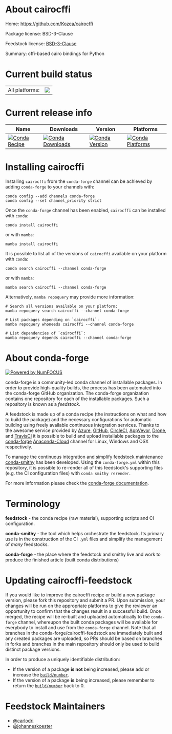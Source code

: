 About cairocffi
===============

Home: https://github.com/Kozea/cairocffi

Package license: BSD-3-Clause

Feedstock license: [BSD-3-Clause](https://github.com/conda-forge/cairocffi-feedstock/blob/main/LICENSE.txt)

Summary: cffi-based cairo bindings for Python

Current build status
====================


<table><tr><td>All platforms:</td>
    <td>
      <a href="https://dev.azure.com/conda-forge/feedstock-builds/_build/latest?definitionId=121&branchName=main">
        <img src="https://dev.azure.com/conda-forge/feedstock-builds/_apis/build/status/cairocffi-feedstock?branchName=main">
      </a>
    </td>
  </tr>
</table>

Current release info
====================

| Name | Downloads | Version | Platforms |
| --- | --- | --- | --- |
| [![Conda Recipe](https://img.shields.io/badge/recipe-cairocffi-green.svg)](https://anaconda.org/conda-forge/cairocffi) | [![Conda Downloads](https://img.shields.io/conda/dn/conda-forge/cairocffi.svg)](https://anaconda.org/conda-forge/cairocffi) | [![Conda Version](https://img.shields.io/conda/vn/conda-forge/cairocffi.svg)](https://anaconda.org/conda-forge/cairocffi) | [![Conda Platforms](https://img.shields.io/conda/pn/conda-forge/cairocffi.svg)](https://anaconda.org/conda-forge/cairocffi) |

Installing cairocffi
====================

Installing `cairocffi` from the `conda-forge` channel can be achieved by adding `conda-forge` to your channels with:

```
conda config --add channels conda-forge
conda config --set channel_priority strict
```

Once the `conda-forge` channel has been enabled, `cairocffi` can be installed with `conda`:

```
conda install cairocffi
```

or with `mamba`:

```
mamba install cairocffi
```

It is possible to list all of the versions of `cairocffi` available on your platform with `conda`:

```
conda search cairocffi --channel conda-forge
```

or with `mamba`:

```
mamba search cairocffi --channel conda-forge
```

Alternatively, `mamba repoquery` may provide more information:

```
# Search all versions available on your platform:
mamba repoquery search cairocffi --channel conda-forge

# List packages depending on `cairocffi`:
mamba repoquery whoneeds cairocffi --channel conda-forge

# List dependencies of `cairocffi`:
mamba repoquery depends cairocffi --channel conda-forge
```


About conda-forge
=================

[![Powered by
NumFOCUS](https://img.shields.io/badge/powered%20by-NumFOCUS-orange.svg?style=flat&colorA=E1523D&colorB=007D8A)](https://numfocus.org)

conda-forge is a community-led conda channel of installable packages.
In order to provide high-quality builds, the process has been automated into the
conda-forge GitHub organization. The conda-forge organization contains one repository
for each of the installable packages. Such a repository is known as a *feedstock*.

A feedstock is made up of a conda recipe (the instructions on what and how to build
the package) and the necessary configurations for automatic building using freely
available continuous integration services. Thanks to the awesome service provided by
[Azure](https://azure.microsoft.com/en-us/services/devops/), [GitHub](https://github.com/),
[CircleCI](https://circleci.com/), [AppVeyor](https://www.appveyor.com/),
[Drone](https://cloud.drone.io/welcome), and [TravisCI](https://travis-ci.com/)
it is possible to build and upload installable packages to the
[conda-forge](https://anaconda.org/conda-forge) [Anaconda-Cloud](https://anaconda.org/)
channel for Linux, Windows and OSX respectively.

To manage the continuous integration and simplify feedstock maintenance
[conda-smithy](https://github.com/conda-forge/conda-smithy) has been developed.
Using the ``conda-forge.yml`` within this repository, it is possible to re-render all of
this feedstock's supporting files (e.g. the CI configuration files) with ``conda smithy rerender``.

For more information please check the [conda-forge documentation](https://conda-forge.org/docs/).

Terminology
===========

**feedstock** - the conda recipe (raw material), supporting scripts and CI configuration.

**conda-smithy** - the tool which helps orchestrate the feedstock.
                   Its primary use is in the construction of the CI ``.yml`` files
                   and simplify the management of *many* feedstocks.

**conda-forge** - the place where the feedstock and smithy live and work to
                  produce the finished article (built conda distributions)


Updating cairocffi-feedstock
============================

If you would like to improve the cairocffi recipe or build a new
package version, please fork this repository and submit a PR. Upon submission,
your changes will be run on the appropriate platforms to give the reviewer an
opportunity to confirm that the changes result in a successful build. Once
merged, the recipe will be re-built and uploaded automatically to the
`conda-forge` channel, whereupon the built conda packages will be available for
everybody to install and use from the `conda-forge` channel.
Note that all branches in the conda-forge/cairocffi-feedstock are
immediately built and any created packages are uploaded, so PRs should be based
on branches in forks and branches in the main repository should only be used to
build distinct package versions.

In order to produce a uniquely identifiable distribution:
 * If the version of a package **is not** being increased, please add or increase
   the [``build/number``](https://docs.conda.io/projects/conda-build/en/latest/resources/define-metadata.html#build-number-and-string).
 * If the version of a package **is** being increased, please remember to return
   the [``build/number``](https://docs.conda.io/projects/conda-build/en/latest/resources/define-metadata.html#build-number-and-string)
   back to 0.

Feedstock Maintainers
=====================

* [@carlodri](https://github.com/carlodri/)
* [@johanneskoester](https://github.com/johanneskoester/)

